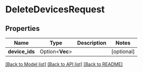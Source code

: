 # DeleteDevicesRequest

## Properties

Name | Type | Description | Notes
------------ | ------------- | ------------- | -------------
**device_ids** | Option<**Vec<String>**> |  | [optional]

[[Back to Model list]](../README.md#documentation-for-models) [[Back to API list]](../README.md#documentation-for-api-endpoints) [[Back to README]](../README.md)


